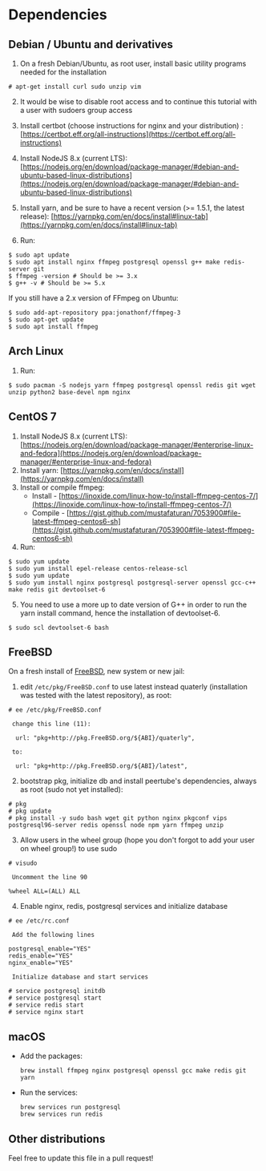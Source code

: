 # Dependencies

## Debian / Ubuntu and derivatives
  1. On a fresh Debian/Ubuntu, as root user, install basic utility programs needed for the installation

```
# apt-get install curl sudo unzip vim
```

  2. It would be wise to disable root access and to continue this tutorial with a user with sudoers group access

  3. Install certbot (choose instructions for nginx and your distribution) :
     [https://certbot.eff.org/all-instructions](https://certbot.eff.org/all-instructions)
  4. Install NodeJS 8.x (current LTS):
     [https://nodejs.org/en/download/package-manager/#debian-and-ubuntu-based-linux-distributions](https://nodejs.org/en/download/package-manager/#debian-and-ubuntu-based-linux-distributions)
  5. Install yarn, and be sure to have a recent version (>= 1.5.1, the latest release):
     [https://yarnpkg.com/en/docs/install#linux-tab](https://yarnpkg.com/en/docs/install#linux-tab)
  6. Run:

```
$ sudo apt update
$ sudo apt install nginx ffmpeg postgresql openssl g++ make redis-server git
$ ffmpeg -version # Should be >= 3.x
$ g++ -v # Should be >= 5.x
```

If you still have a 2.x version of FFmpeg on Ubuntu:
```
$ sudo add-apt-repository ppa:jonathonf/ffmpeg-3
$ sudo apt-get update
$ sudo apt install ffmpeg
```

## Arch Linux

  1. Run:

```
$ sudo pacman -S nodejs yarn ffmpeg postgresql openssl redis git wget unzip python2 base-devel npm nginx
```

## CentOS 7

  1. Install NodeJS 8.x (current LTS):
     [https://nodejs.org/en/download/package-manager/#enterprise-linux-and-fedora](https://nodejs.org/en/download/package-manager/#enterprise-linux-and-fedora)
  2. Install yarn:
     [https://yarnpkg.com/en/docs/install](https://yarnpkg.com/en/docs/install)
  3. Install or compile ffmpeg:
     * Install - [https://linoxide.com/linux-how-to/install-ffmpeg-centos-7/](https://linoxide.com/linux-how-to/install-ffmpeg-centos-7/)
     * Compile - [https://gist.github.com/mustafaturan/7053900#file-latest-ffmpeg-centos6-sh](https://gist.github.com/mustafaturan/7053900#file-latest-ffmpeg-centos6-sh)
  4. Run:

```
$ sudo yum update
$ sudo yum install epel-release centos-release-scl
$ sudo yum update
$ sudo yum install nginx postgresql postgresql-server openssl gcc-c++ make redis git devtoolset-6
```

  5. You need to use a more up to date version of G++ in order to run the yarn install command, hence the installation of devtoolset-6.
```
$ sudo scl devtoolset-6 bash
```

## FreeBSD

On a fresh install of [FreeBSD](https://www.freebsd.org), new system or new jail:

  1. edit `/etc/pkg/FreeBSD.conf` to use latest instead quaterly (installation was tested with the latest repository), as root:
```
# ee /etc/pkg/FreeBSD.conf
```

     change this line (11):
```
  url: "pkg+http://pkg.FreeBSD.org/${ABI}/quaterly",
```

     to:
```
  url: "pkg+http://pkg.FreeBSD.org/${ABI}/latest",
```

  2. bootstrap pkg, initialize db and install peertube's dependencies, always as root (sudo not yet installed):
```
# pkg
# pkg update
# pkg install -y sudo bash wget git python nginx pkgconf vips postgresql96-server redis openssl node npm yarn ffmpeg unzip
```

  3. Allow users in the wheel group (hope you don't forgot to add your user on wheel group!) to use sudo
```
# visudo
```

     Uncomment the line 90
```
%wheel ALL=(ALL) ALL
```

  4. Enable nginx, redis, postgresql services and initialize database
```
# ee /etc/rc.conf
```

     Add the following lines
```
postgresql_enable="YES"
redis_enable="YES"
nginx_enable="YES"
```

	 Initialize database and start services
```
# service postgresql initdb
# service postgresql start
# service redis start
# service nginx start
```

## macOS
* Add the packages:

	```
	brew install ffmpeg nginx postgresql openssl gcc make redis git yarn
	```
* Run the services:

   ```
   brew services run postgresql
   brew services run redis
   ```
   
## Other distributions

Feel free to update this file in a pull request!
